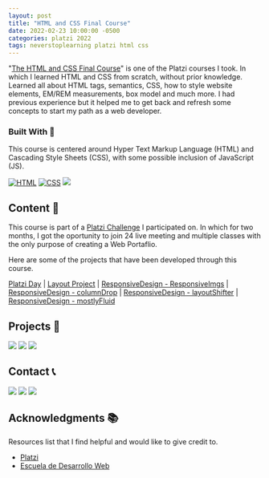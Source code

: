 ```yaml
---
layout: post
title: "HTML and CSS Final Course"
date: 2022-02-23 10:00:00 -0500
categories: platzi 2022
tags: neverstoplearning platzi html css
---
```


"[The HTML and CSS Final Course](https://platzi.com/cursos/html-css/ "Curso Definitivo de HTML y CSS")" is one of the Platzi courses I took. In which I learned HTML and CSS from scratch, without prior knowledge. Learned all about HTML tags, semantics, CSS, how to style website elements, EM/REM measurements, box model and much more. I had previous experience but it helped me to get back and refresh some concepts to start my path as a web developer.

<!-- BUILD WITH -->

### Built With 🔑

This course is centered around Hyper Text Markup Language (HTML) and Cascading Style Sheets (CSS), with some possible inclusion of JavaScript (JS).

[![HTML](https://img.shields.io/badge/HTML5-E34F26?style=for-the-badge&logo=html5&logoColor=white)](https://www.w3schools.com/whatis/whatis_html.asp)
[![CSS](https://img.shields.io/badge/CSS3-1572B6?style=for-the-badge&logo=css3&logoColor=white)](https://www.w3schools.com/whatis/whatis_css.asp)
[![](https://img.shields.io/badge/JavaScript-323330?style=for-the-badge&logo=javascript&logoColor=F7DF1E)](https://www.w3schools.com/whatis/whatis_js.asp)

<!-- CONTENT -->

## Content 🚦

This course is part of a [Platzi Challenge](https://platzi.com/blog/portafolio-web-2022/) I participated on. In which for two months, I got the oportunity to join 24 live meeting and multiple classes with the only purpose of creating a Web Portaflio.

Here are some of the projects that have been developed through this course.

[Platzi Day](https://jpdiaz.dev/platzi/2022/definitivoHTMLyCSS/web2022Challenges/platziDay.html)
| [Layout Project](https://jpdiaz.dev/platzi/2022/definitivoHTMLyCSS/courseChallenges/layoutProject.html)
| [ResponsiveDesign - ResponsiveImgs](https://jpdiaz.dev/platzi/2022/definitivoHTMLyCSS/ResponsiveDesign/ResponsiveImgs/)
| [ResponsiveDesign - columnDrop](https://jpdiaz.dev/platzi/2022/definitivoHTMLyCSS/ResponsiveDesign/columnDrop/)
| [ResponsiveDesign - layoutShifter](https://jpdiaz.dev/platzi/2022/definitivoHTMLyCSS/ResponsiveDesign/layoutShifter/)
| [ResponsiveDesign - mostlyFluid](https://jpdiaz.dev/platzi/2022/definitivoHTMLyCSS/ResponsiveDesign/mostlyFluid/)

<!-- PROJECTS -->

## Projects 🚀

![](https://img.shields.io/badge/Platzi_Repos-121f3d?style=for-the-badge&logo=Platzi&logoColor=98CA3F)
[![](https://img.shields.io/badge/2021-222?style=for-the-badge)](https://github.com/JuanPabloDiaz/platzi/tree/main/2021)
[![](https://img.shields.io/badge/2022-222?style=for-the-badge)](https://github.com/JuanPabloDiaz/platzi/tree/main/2022)

<!-- CONTACT -->

## Contact 📞

[![](https://img.shields.io/badge/@1diazdev-fff?style=for-the-badge&logo=linkedin&logoColor=0A66C2)](https://www.linkedin.com/in/1diazdev/)
[![](https://img.shields.io/badge/@1diazdev-fff?style=for-the-badge&logo=Twitter&logoColor=1DA1F2)](https://www.twitter.com/1diazdev)
[![](https://img.shields.io/badge/Gmail-fff?style=for-the-badge&logo=gmail&logoColor=EA4335)](mailto:juan.diaz93@hotmail.com)

<!-- ACKNOWLEDGMENTS -->

## Acknowledgments 📚

Resources list that I find helpful and would like to give credit to.

- [Platzi](https://www.platzi.com/)
- [Escuela de Desarrollo Web](https://platzi.com/web/)

